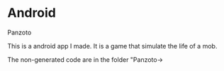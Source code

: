 Android
=======

Panzoto

This is a android app I made. It is a game that simulate the life of a mob.

The non-generated code are in the folder "Panzoto->
